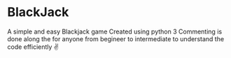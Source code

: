 # BlackJack
A simple and easy Blackjack game 
Created using python 3
Commenting is done along the for anyone from begineer to intermediate to understand the code efficiently
✌
